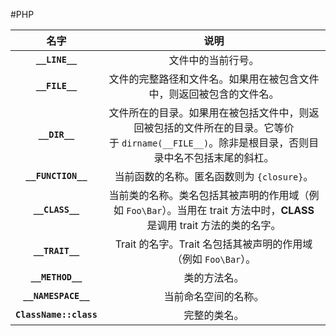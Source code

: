 #PHP 

| 名字  |  说明 |
|    :-----:      |     :-------------:   |
| **`__LINE__`**  |   文件中的当前行号。|
| **`__FILE__`**  |  文件的完整路径和文件名。如果用在被包含文件中，则返回被包含的文件名。 |
| **`__DIR__`**  |  文件所在的目录。如果用在被包括文件中，则返回被包括的文件所在的目录。它等价于 `dirname(__FILE__)`。除非是根目录，否则目录中名不包括末尾的斜杠。|
| **`__FUNCTION__`** | 当前函数的名称。匿名函数则为 `{closure}`。|
| **`__CLASS__`** | 当前类的名称。类名包括其被声明的作用域（例如 `Foo\Bar`）。当用在 trait 方法中时，__CLASS__ 是调用 trait 方法的类的名字。|
| **`__TRAIT__`** | Trait 的名字。Trait 名包括其被声明的作用域（例如 `Foo\Bar`）。|
| **`__METHOD__`** | 类的方法名。|
| **`__NAMESPACE__`**  |当前命名空间的名称。|
| **`ClassName::class`** |完整的类名。|


